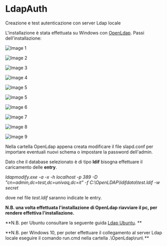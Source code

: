 # LdapAuth
Creazione e test autenticazione con server Ldap locale

L'installazione è stata effettuata su Windows con [OpenLdap](https://www.openldap.org/).
Passi dell'installazione:

![Image 1](https://github.com/davideDI/LdapAuth/blob/master/images/Immagine1.png)

![Image 2](https://github.com/davideDI/LdapAuth/blob/master/images/Immagine2.png)

![Image 3](https://github.com/davideDI/LdapAuth/blob/master/images/Immagine3.png)

![Image 4](https://github.com/davideDI/LdapAuth/blob/master/images/Immagine4.png)

![Image 5](https://github.com/davideDI/LdapAuth/blob/master/images/Immagine5.png)

![Image 5](https://github.com/davideDI/LdapAuth/blob/master/images/Immagine5.png)

![Image 6](https://github.com/davideDI/LdapAuth/blob/master/images/Immagine6.png)

![Image 7](https://github.com/davideDI/LdapAuth/blob/master/images/Immagine7.png)

![Image 8](https://github.com/davideDI/LdapAuth/blob/master/images/Immagine8.png)

![Image 9](https://github.com/davideDI/LdapAuth/blob/master/images/Immagine9.png)

Nella cartella OpenLdap appena creata modificare il file slapd.conf per importare eventuali nuovi schema o impostare la password dell'admin.

Dato che il database selezionato è di tipo **ldif** bisogna effettuare il caricamento delle **entry**.

*ldapmodify.exe -a -x -h localhost -p 389 -D "cn=admin,dc=test,dc=univaq,dc=it" -f C:\OpenLDAP\ldifdata\test.ldif -w secret*

dove nel file _test.ldif_ saranno indicate le entry.

**N.B. una volta effettuata l'installazione di OpenLdap riavviare il pc, per rendere effettiva l'installazione.**

**N.B. per Ubuntu consultare la seguente guida [Ldap Ubuntu](https://www.digitalocean.com/community/tutorials/how-to-install-and-configure-openldap-and-phpldapadmin-on-ubuntu-16-04). **

**N.B. per Windows 10, per poter effettuare il collegamento al server Ldap locale eseguire il comando run.cmd nella cartella .\OpenLdap\run\ **
